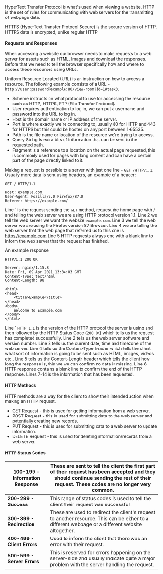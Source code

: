 HyperText Transfer Protocol is what's used when viewing a website.
HTTP is the set of rules for communicating with web servers for the transmitting of webpage data.

HTTPS (HyperText Transfer Protocol Secure) is the secure version of HTTP.
HTTPS data is encrypted, unlike regular HTTP.

#### Requests and Responses

When accessing a website our browser needs to make requests to a web server for assets such as HTML, Images and download the responses.
Before that we need to tell the browser specifically how and where to access these resources using URLs.

Uniform Resource Located (URL) is an instruction on how to access a resource.
The following example consists of a URL - `http://user:password@example:80/view-room?id=1#task3`.

* Scheme instructs on what protocol to use for accessing the resource such as HTTP, HTTPS, FTP (File Transfer Protocol).
* User requires authentication to log in, we can put a username and password into the URL to log in.
* Host is the domain name or IP address of the server.
* Port is where exactly we're connecting to, usually 80 for HTTP and 443 for HTTPS but this could be hosted on any port between 1-65535.
* Path is the file name or location of the resource we're trying to access.
* Query String is extra bits of information that can be sent to the requested path.
* Fragment is a reference to a location on the actual page requested, this is commonly used for pages with long content and can have a certain part of the page directly linked to it.

Making a request is possible to a server with just one line - `GET /HTTP/1.1`.
Usually more data is sent using headers, an example of a header:

``` http
GET / HTTP/1.1

Host: example.com
User-Agent: Mozilla/5.0 Firefox/87.0
Referer: https://example.com/
```

Line 1 is the request sending the `GET` method, request the home page with / and telling the web server we are using HTTP protocol version 1.1.
Line 2 we tell the web server we want the website `example.com`.
Line 3 we tell the web server we are using the Firefox version 87 Browser.
Line 4 we are telling the web server that the web page that referred us to this one is https://example.com
Line 5 HTTP requests always end with a blank line to inform the web server that the request has finished.

An example response:

```http
HTTP/1.1 200 OK

Server: nginx/1.15.8
Date: Fri, 09 Apr 2021 13:34:03 GMT
Content-Type: text/html
Content-Length: 98

<html>
<head>
	<title>Example</title>
</head>
<body>
	Welcome to Example.com
</body>
</html>
```

Line 1 `HTTP 1.1` is the version of the HTTP protocol the server is using and then followed by the HTTP Status Code (`200 OK`) which tells us the request has completed successfully.
Line 2 tells us the web server software and version number.
Line 3 tells us the current date, time and timezone of the web server.
Line 4 tells us the Content-Type header which tells the client what sort of information is going to be sent such as HTML, images, videos etc..
Line 5 tells us the Content-Length header which tells the client how long the response is, this we we can confirm no data is missing.
Line 6 HTTP response contains a blank line to confirm the end of the HTTP response.
Lines 7-14 is the information that has been requested.

#### HTTP Methods

HTTP methods are a way for the client to show their intended action when making an HTTP request.

* GET Request - this is used for getting information from a web server.
* POST Request - this is used for submitting data to the web server and potentially creating new records.
* PUT Request - this is used for submitting data to a web server to update information.
* DELETE Request - this is used for deleting information/records from a web server.

#### HTTP Status Codes

| **100-199 - Information Response** | These are sent to tell the client the first part of their request has been accepted and they should continue sending the rest of their request. These codes are no longer very common. |
| ---------------------------------- | -------------------------------------------------------------------------------------------------------------------------------------------------------------------------------------- |
| **200-299 - Success**              | This range of status codes is used to tell the client their request was successful.                                                                                                    |
| **300-399 - Redirection**          | These are used to redirect the client's request to another resource. This can be either to a different webpage or a different website altogether.                                      |
| **400-499 - Client Errors**        | Used to inform the client that there was an error with their request.                                                                                                                  |
| **500-599 - Server Errors**        | This is reserved for errors happening on the server-side and usually indicate quite a major problem with the server handling the request.                                              |